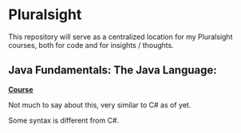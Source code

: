 # Pluralsight

This repository will serve as a centralized location for my Pluralsight courses, both for code and for insights / thoughts.

## Java Fundamentals: The Java Language:
**[Course](https://app.pluralsight.com/library/courses/java-fundamentals-language)**

Not much to say about this, very similar to C# as of yet. 

Some syntax is different from C#.